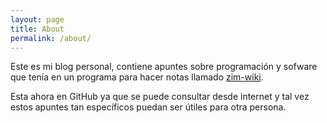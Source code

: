 ```yaml
---
layout: page
title: About
permalink: /about/
---
```


Este es mi blog personal, contiene apuntes sobre programación y sofware que tenía en un programa para hacer notas llamado [zim-wiki](http://zim-wiki.org/).

Esta ahora en GitHub ya que se puede consultar desde internet y tal vez estos apuntes tan específicos puedan ser útiles para otra persona.
